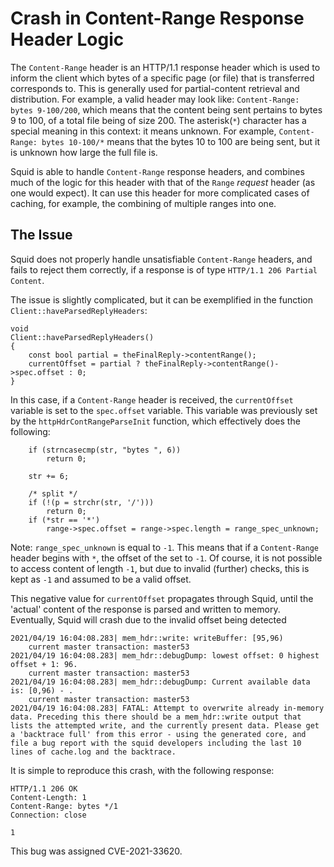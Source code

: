 # Crash in Content-Range Response Header Logic
The `Content-Range` header is an HTTP/1.1 response header which is used to inform the client which bytes of a specific page (or file) that is transferred corresponds to. This is generally used for partial-content retrieval and distribution. For example, a valid header may look like: `Content-Range: bytes 9-100/200`, which means that the content being sent pertains to bytes 9 to 100, of a total file being of size 200. The asterisk(`*`) character has a special meaning in this context: it means unknown. For example, `Content-Range: bytes 10-100/*` means that the bytes 10 to 100 are being sent, but it is unknown how large the full file is.

Squid is able to handle `Content-Range` response headers, and combines much of the logic for this header with that of the `Range` *request* header (as one would expect). It can use this header for more complicated cases of caching, for example, the combining of multiple ranges into one.

## The Issue
Squid does not properly handle unsatisfiable `Content-Range` headers, and fails to reject them correctly, if a response is of type `HTTP/1.1 206 Partial Content`.

The issue is slightly complicated, but it can be exemplified in the function `Client::haveParsedReplyHeaders`:
```
void
Client::haveParsedReplyHeaders()
{   
    const bool partial = theFinalReply->contentRange();
    currentOffset = partial ? theFinalReply->contentRange()->spec.offset : 0;
}
```
In this case, if a `Content-Range` header is received, the `currentOffset` variable is set to the `spec.offset` variable.
This variable was previously set by the `httpHdrContRangeParseInit` function, which effectively does the following:
```
    if (strncasecmp(str, "bytes ", 6))
        return 0;

    str += 6;

    /* split */
    if (!(p = strchr(str, '/')))
        return 0;
    if (*str == '*')
        range->spec.offset = range->spec.length = range_spec_unknown;
```
Note: `range_spec_unknown` is equal to `-1`.
This means that if a `Content-Range` header begins with `*`, the offset of the set to `-1`. Of course, it is not possible to access content of length `-1`, but due to invalid (further) checks, this is kept as `-1` and assumed to be a valid offset.

This negative value for `currentOffset` propagates through Squid, until the 'actual' content of the response is parsed and written to memory. Eventually, Squid will crash due to the invalid offset being detected
```
2021/04/19 16:04:08.283| mem_hdr::write: writeBuffer: [95,96)
    current master transaction: master53
2021/04/19 16:04:08.283| mem_hdr::debugDump: lowest offset: 0 highest offset + 1: 96.
    current master transaction: master53
2021/04/19 16:04:08.283| mem_hdr::debugDump: Current available data is: [0,96) - .
    current master transaction: master53
2021/04/19 16:04:08.283| FATAL: Attempt to overwrite already in-memory data. Preceding this there should be a mem_hdr::write output that lists the attempted write, and the currently present data. Please get a 'backtrace full' from this error - using the generated core, and file a bug report with the squid developers including the last 10 lines of cache.log and the backtrace.
```

It is simple to reproduce this crash, with the following response:
```
HTTP/1.1 206 OK
Content-Length: 1
Content-Range: bytes */1
Connection: close

1
```

This bug was assigned CVE-2021-33620.
